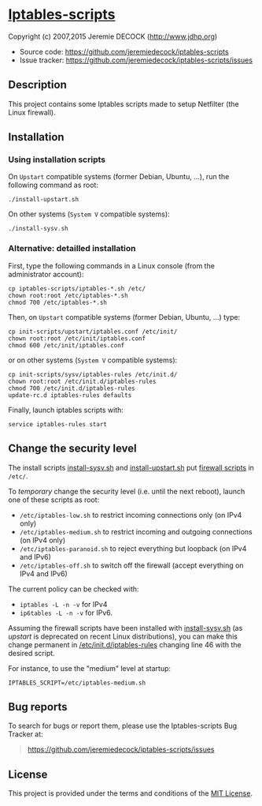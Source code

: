 # [Iptables-scripts](https://github.com/jeremiedecock/iptables-scripts)

Copyright (c) 2007,2015 Jeremie DECOCK (<http://www.jdhp.org>)

* Source code: <https://github.com/jeremiedecock/iptables-scripts>
* Issue tracker: <https://github.com/jeremiedecock/iptables-scripts/issues>

## Description

This project contains some Iptables scripts made to setup Netfilter (the Linux
firewall).

## Installation

### Using installation scripts 

On `Upstart` compatible systems (former Debian, Ubuntu, ...), run the following command as root:

```shell
./install-upstart.sh
```

On other systems (`System V` compatible systems):

```shell
./install-sysv.sh
```

### Alternative: detailled installation

First, type the following commands in a Linux console (from the administrator
account):

```shell
cp iptables-scripts/iptables-*.sh /etc/
chown root:root /etc/iptables-*.sh
chmod 700 /etc/iptables-*.sh
```

Then, on `Upstart` compatible systems (former Debian, Ubuntu, ...) type:

```shell
cp init-scripts/upstart/iptables.conf /etc/init/
chown root:root /etc/init/iptables.conf
chmod 600 /etc/init/iptables.conf
```

or on other systems (`System V` compatible systems):

```shell
cp init-scripts/sysv/iptables-rules /etc/init.d/
chown root:root /etc/init.d/iptables-rules
chmod 700 /etc/init.d/iptables-rules
update-rc.d iptables-rules defaults
```

Finally, launch iptables scripts with:

```shell
service iptables-rules start
```

## Change the security level

The install scripts [install-sysv.sh](https://github.com/jeremiedecock/iptables-scripts/blob/master/install-sysv.sh) and [install-upstart.sh](https://github.com/jeremiedecock/iptables-scripts/blob/master/install-upstart.sh) put [firewall scripts](https://github.com/jeremiedecock/iptables-scripts/tree/master/iptables-scripts) in `/etc/`.

To *temporary* change the security level (i.e. until the next reboot), launch one of these scripts as root:
* `/etc/iptables-low.sh` to restrict incoming connections only (on IPv4 only)
* `/etc/iptables-medium.sh` to restrict incoming and outgoing connections (on IPv4 only)
* `/etc/iptables-paranoid.sh` to reject everything but loopback (on IPv4 and IPv6)
* `/etc/iptables-off.sh` to switch off the firewall (accept everything on IPv4 and IPv6)

The current policy can be checked with:
* `iptables -L -n -v` for IPv4
* `ip6tables -L -n -v` for IPv6.

Assuming the firewall scripts have been installed with [install-sysv.sh](https://github.com/jeremiedecock/iptables-scripts/blob/master/install-sysv.sh) (as *upstart* is deprecated on recent Linux distributions), you can make this change permanent in [/etc/init.d/iptables-rules](https://github.com/jeremiedecock/iptables-scripts/blob/master/init-scripts/sysv/iptables-rules#L46) changing line 46 with the desired script.

For instance, to use the "medium" level at startup:

`IPTABLES_SCRIPT=/etc/iptables-medium.sh`

## Bug reports

To search for bugs or report them, please use the Iptables-scripts Bug Tracker
at:

> <https://github.com/jeremiedecock/iptables-scripts/issues>

## License

This project is provided under the terms and conditions of the
[MIT License](http://opensource.org/licenses/MIT).
